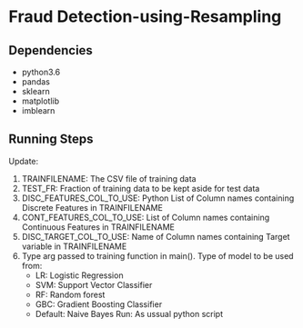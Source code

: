 # Fraud Detection-using-Resampling

## Dependencies
- python3.6
- pandas 
- sklearn
- matplotlib 
- imblearn

## Running Steps
Update:
1. TRAINFILENAME: The CSV file of training data
2. TEST_FR: Fraction of training data to be kept aside for test data 
3. DISC_FEATURES_COL_TO_USE: Python List of Column names containing Discrete Features in TRAINFILENAME
4. CONT_FEATURES_COL_TO_USE: List of Column names containing Continuous Features in TRAINFILENAME
5. DISC_TARGET_COL_TO_USE: Name of Column names containing Target variable in TRAINFILENAME
6. Type arg passed to training function in main(). Type of model to be used from:
      - LR: Logistic Regression
      - SVM: Support Vector Classifier
      - RF: Random forest
      - GBC: Gradient Boosting Classifier
      - Default: Naive Bayes
Run:
As ussual python script
